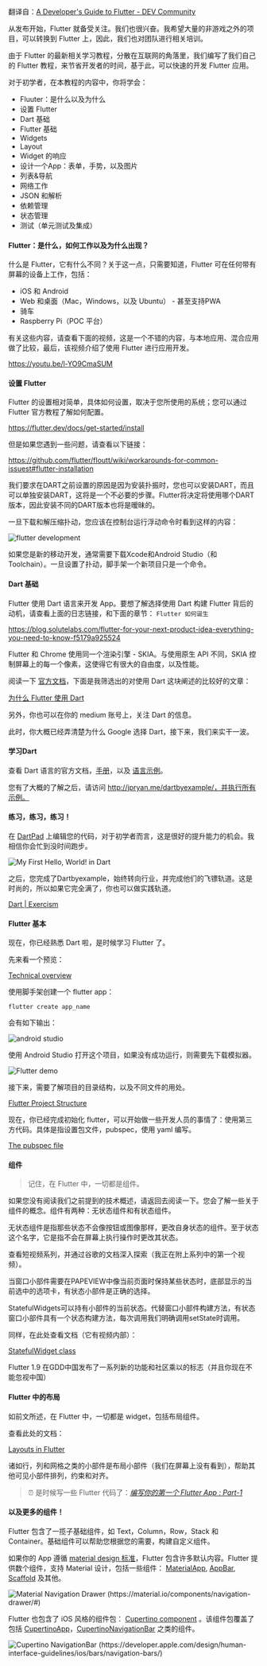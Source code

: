 翻译自：[A Developer's Guide to Flutter - DEV Community](https://dev.to/solutelabs/a-developer-s-guide-to-flutter-37f1)



从发布开始，Flutter 就备受关注。我们也很兴奋。我希望大量的非游戏之外的项目，可以转换到 Flutter 上，因此，我们也对团队进行相关培训。



由于 Flutter 的最新相关学习教程，分散在互联网的角落里，我们编写了我们自己的 Flutter 教程，来节省开发者的时间，基于此，可以快速的开发 Flutter 应用。



对于初学者，在本教程的内容中，你将学会：

- Fluuter：是什么以及为什么
- 设置 Flutter
- Dart 基础
- Flutter 基础
- Widgets
- Layout
- Widget 的响应
- 设计一个App：表单，手势，以及图片
- 列表&导航
- 网络工作
- JSON 和解析
- 依赖管理
- 状态管理
- 测试（单元测试及集成）



#### Flutter：是什么，如何工作以及为什么出现？

什么是 Flutter，它有什么不同？关于这一点，只需要知道，Flutter 可在任何带有屏幕的设备上工作，包括：



- iOS 和 Android
- Web 和桌面（Mac，Windows，以及 Ubuntu） - 甚至支持PWA
- 骑车
- Raspberry Pi（POC 平台）



有关这些内容，请查看下面的视频，这是一个不错的内容，与本地应用、混合应用做了比较，最后，该视频介绍了使用 Flutter 进行应用开发。



https://youtu.be/l-YO9CmaSUM



#### 设置 Flutter



Flutter 的设置相对简单，具体如何设置，取决于您所使用的系统；您可以通过 Flutter 官方教程了解如何配置。



https://flutter.dev/docs/get-started/install



但是如果您遇到一些问题，请查看以下链接：

https://github.com/flutter/floutt/wiki/workarounds-for-common-issuest#flutter-installation



我们要求在DART之前设置的原因是因为安装扑振时，您也可以安装DART，而且可以单独安装DART，这将是一个不必要的步骤。Flutter将决定将使用哪个DART版本，因此安装不同的DART版本也将是暧昧的。



一旦下载和解压缩扑动，您应该在控制台运行浮动命令时看到这样的内容：



![flutter development](https://res.cloudinary.com/practicaldev/image/fetch/s--Z0NRoy7O--/c_limit%2Cf_auto%2Cfl_progressive%2Cq_auto%2Cw_880/https://cdn-images-1.medium.com/max/800/1%2AaIAn1ORPEBwUY1krrd8iDA.png)





如果您是新的移动开发，通常需要下载Xcode和Android Studio（和Toolchain）。一旦设置了扑动，脚手架一个新项目只是一个命令。



#### Dart 基础



Flutter 使用 Dart 语言来开发 App。要想了解选择使用 Dart 构建 Flutter 背后的动机，请查看上面的日志链接，和下面的章节： `Flutter 如何诞生`



https://blog.solutelabs.com/flutter-for-your-next-product-idea-everything-you-need-to-know-f5179a925524



Flutter 和 Chrome 使用同一个渲染引擎 - SKIA。与使用原生 API 不同，SKIA 控制屏幕上的每一个像素，这使得它有很大的自由度，以及性能。



阅读一下 [官方文档](https://flutter.dev/docs/resources/faq#why-did-flutter-choose-to-use-dart)，下面是我筛选出的对使用 Dart 这块阐述的比较好的文章：



[为什么 Flutter 使用 Dart](https://hackernoon.com/why-flutter-uses-dart-dd635a054ebf)



另外，你也可以在你的 medium 账号上，关注 Dart 的信息。



此时，你大概已经弄清楚为什么 Google 选择 Dart，接下来，我们来实干一波。



#### 学习Dart

查看 Dart 语言的官方文档，[手册](https://dart.dev/guides/language/language-tour)，以及 [语言示例](https://dart.dev/samples)。



您有了大概的了解之后，请访问 http://jpryan.me/dartbyexample/，并执行所有示例。



#### 练习，练习，练习！



在 [DartPad](https://dartpad.dartlang.org/) 上编辑您的代码，对于初学者而言，这是很好的提升能力的机会。我相信你会忙到没时间跑步。



![My First Hello, World! in Dart](https://res.cloudinary.com/practicaldev/image/fetch/s--mdZmTXeW--/c_limit%2Cf_auto%2Cfl_progressive%2Cq_auto%2Cw_880/https://cdn-images-1.medium.com/max/800/1%2Aj5k-sQWAqf0LHl_SUR3_Gg.png)



之后，您完成了Dartbyexample，始终转向行业，并完成他们的飞镖轨道。这是时尚的，所以如果它完全满了，你也可以做实践轨道。



[Dart | Exercism](https://exercism.io/tracks/dart)



#### Flutter 基本



现在，你已经熟悉 Dart 啦，是时候学习 Flutter 了。



先来看一个预览：



[Technical overview](https://flutter.dev/docs/resources/technical-overview)



使用脚手架创建一个 flutter app：



```
flutter create app_name
```



会有如下输出：



![android studio](https://res.cloudinary.com/practicaldev/image/fetch/s--nV911Awg--/c_limit%2Cf_auto%2Cfl_progressive%2Cq_auto%2Cw_880/https://cdn-images-1.medium.com/max/800/1%2A3KBHP-3nKyS3XP8bTma2Yw.png)



使用 Android Studio 打开这个项目，如果没有成功运行，则需要先下载模拟器。



![Flutter demo](https://res.cloudinary.com/practicaldev/image/fetch/s--qCyMYCjg--/c_limit%2Cf_auto%2Cfl_progressive%2Cq_auto%2Cw_880/https://cdn-images-1.medium.com/max/800/1%2AdA0ntm5vz0xGyDYsp2-f7g.png)



接下来，需要了解项目的目录结构，以及不同文件的用处。



[Flutter Project Structure](https://dev.to/jay_tillu/flutter-project-structure-1lhe)



现在，你已经完成初始化 flutter，可以开始做一些开发人员的事情了：使用第三方代码。具体是指设置包文件，pubspec，使用 yaml 编写。



[The pubspec file](https://dart.dev/tools/pub/pubspec)



#### 组件



> 记住，在 Flutter 中，一切都是组件。



如果您没有阅读我们之前提到的技术概述，请返回去阅读一下。您会了解一些关于组件的概念。组件有两种：无状态组件和有状态组件。



无状态组件是指那些状态不会像按钮或图像那样，更改自身状态的组件。至于状态这个名字，它是指不会在屏幕上执行操作时更改其状态。



查看短视频系列，并通过谷歌的文档深入探索（我正在附上系列中的第一个视频）。



当窗口小部件需要在PAPEVIEW中像当前页面时保持某些状态时，底部显示的当前选中的选项卡，有状态小部件是正确的选择。





StatefulWidgets可以持有小部件的当前状态。代替窗口小部件构建方法，有状态窗口小部件具有一个状态构建方法，每次调用我们明确调用setState时调用。



同样，在此处查看文档（它有视频内部）：

[StatefulWidget class](https://api.flutter.dev/flutter/widgets/StatefulWidget-class.html)



Flutter 1.9 在GDD中国发布了一系列新的功能和社区乘以的标志（并且你现在不能忽视中国）



#### Flutter 中的布局



如前文所述，在 Flutter 中，一切都是 widget，包括布局组件。



查看此处的文档：



[Layouts in Flutter](https://flutter.dev/docs/development/ui/layout)



诸如行，列和网格之类的小部件是布局小部件（我们在屏幕上没有看到），帮助其他可见小部件排列，约束和对齐。



> ⏰ 是时候写一些 Flutter 代码了：[*编写你的第一个 Flutter App : Part-1*](https://codelabs.developers.google.com/codelabs/first-flutter-app-pt1/#0)



#### 以及更多的组件！



Flutter 包含了一揽子基础组件，如 Text，Column，Row，Stack 和 Container。基础组件可以帮助您根据您的需要，构建自定义组件。



如果你的 App 遵循 [material design 标准](https://material.io/design/guidelines-overview/)，Flutter 包含许多默认内容。Flutter 提供数个组件，支持 Material 设计，包括一些组件： [MaterialApp](https://api.flutter.dev/flutter/material/MaterialApp-class.html), [AppBar](https://api.flutter.dev/flutter/material/AppBar-class.html), [Scaffold](https://api.flutter.dev/flutter/material/Scaffold-class.html) 及其他。



![Material Navigation Drawer (https://material.io/components/navigation-drawer/#)](https://res.cloudinary.com/practicaldev/image/fetch/s--3tEXyTQ7--/c_limit%2Cf_auto%2Cfl_progressive%2Cq_auto%2Cw_880/https://cdn-images-1.medium.com/max/800/0%2ANibO5ZD4c_QJMAHR.png)



Flutter 也包含了 iOS 风格的组件包： [Cupertino component](https://flutter.dev/docs/development/ui/widgets/cupertino) 。该组件包覆盖了包括  [CupertinoApp](https://api.flutter.dev/flutter/cupertino/CupertinoApp-class.html)，[CupertinoNavigationBar](https://api.flutter.dev/flutter/cupertino/CupertinoNavigationBar-class.html) 之类的组件。



![Cupertino NavigationBar (https://developer.apple.com/design/human-interface-guidelines/ios/bars/navigation-bars/)](https://res.cloudinary.com/practicaldev/image/fetch/s--8DrYiFpv--/c_limit%2Cf_auto%2Cfl_progressive%2Cq_auto%2Cw_880/https://cdn-images-1.medium.com/max/800/0%2A3GR_8PDpRyl4Tvmv.png)





  